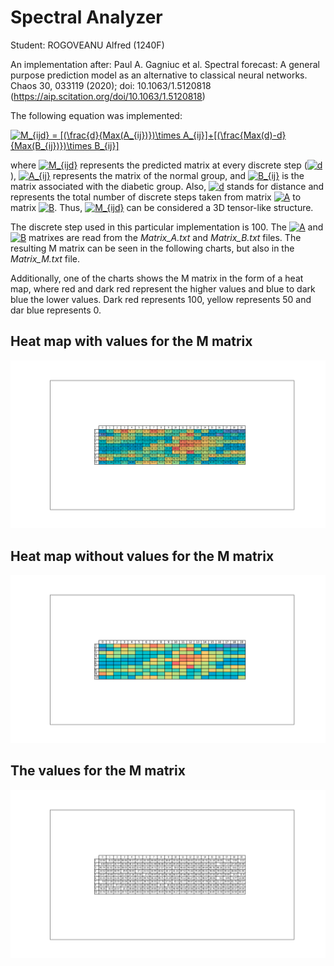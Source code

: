 # Spectral Analyzer

Student: ROGOVEANU Alfred (1240F)

An implementation after: Paul A. Gagniuc et al. Spectral forecast: A general purpose prediction model as an alternative to classical neural networks. Chaos 30, 033119 (2020); doi: 10.1063/1.5120818 (https://aip.scitation.org/doi/10.1063/1.5120818)

The following equation was implemented:

<a href="https://www.codecogs.com/eqnedit.php?latex=M_{ijd}&space;=&space;[(\frac{d}{Max(A_{ij})})\times&space;A_{ij}]&plus;[(\frac{Max(d)-d}{Max(B_{ij})})\times&space;B_{ij}]" target="_blank"><img src="https://latex.codecogs.com/png.latex?M_{ijd}&space;=&space;[(\frac{d}{Max(A_{ij})})\times&space;A_{ij}]&plus;[(\frac{Max(d)-d}{Max(B_{ij})})\times&space;B_{ij}]" title="M_{ijd} = [(\frac{d}{Max(A_{ij})})\times A_{ij}]+[(\frac{Max(d)-d}{Max(B_{ij})})\times B_{ij}]" /></a>

where <a href="https://www.codecogs.com/eqnedit.php?latex=M_{ijd}" target="_blank"><img src="https://latex.codecogs.com/png.latex?M_{ijd}" title="M_{ijd}" /></a> represents the predicted matrix at every discrete step (<a href="https://www.codecogs.com/eqnedit.php?latex=d" target="_blank"><img src="https://latex.codecogs.com/png.latex?d" title="d" /></a>), <a href="https://www.codecogs.com/eqnedit.php?latex=A_{ij}" target="_blank"><img src="https://latex.codecogs.com/png.latex?A_{ij}" title="A_{ij}" /></a> represents the matrix of the normal group, and <a href="https://www.codecogs.com/eqnedit.php?latex=B_{ij}" target="_blank"><img src="https://latex.codecogs.com/png.latex?B_{ij}" title="B_{ij}" /></a> is the matrix associated with the diabetic group. Also, <a href="https://www.codecogs.com/eqnedit.php?latex=d" target="_blank"><img src="https://latex.codecogs.com/png.latex?d" title="d" /></a> stands for distance and represents the total number of discrete steps taken from matrix <a href="https://www.codecogs.com/eqnedit.php?latex=A" target="_blank"><img src="https://latex.codecogs.com/png.latex?A" title="A" /></a> to matrix <a href="https://www.codecogs.com/eqnedit.php?latex=B" target="_blank"><img src="https://latex.codecogs.com/png.latex?B" title="B" /></a>. Thus, <a href="https://www.codecogs.com/eqnedit.php?latex=M_{ijd}" target="_blank"><img src="https://latex.codecogs.com/png.latex?M_{ijd}" title="M_{ijd}" /></a> can be considered a 3D tensor-like structure.

The discrete step used in this particular implementation is 100. The <a href="https://www.codecogs.com/eqnedit.php?latex=A" target="_blank"><img src="https://latex.codecogs.com/png.latex?A" title="A" /></a> and <a href="https://www.codecogs.com/eqnedit.php?latex=B" target="_blank"><img src="https://latex.codecogs.com/png.latex?B" title="B" /></a> matrixes are read from the *Matrix_A.txt* and *Matrix_B.txt* files. The resulting M matrix can be seen in the following charts, but also in the *Matrix_M.txt* file.

Additionally, one of the charts shows the M matrix in the form of a heat map, where red and dark red represent the higher values and blue to dark blue the lower values. Dark red represents 100, yellow represents 50 and dar blue represents 0.

## Heat map with values for the M matrix
![Alt text](https://github.com/alfredrogoveanu/Bioinformatics-Spectral-Analyzer/blob/master/Matrix_M_1.png?raw=true "Spectral Analyzer chart 1")

## Heat map without values for the M matrix
![Alt text](https://github.com/alfredrogoveanu/Bioinformatics-Spectral-Analyzer/blob/master/Matrix_M_3.png?raw=true "Spectral Analyzer chart 2")

## The values for the M matrix
![Alt text](https://github.com/alfredrogoveanu/Bioinformatics-Spectral-Analyzer/blob/master/Matrix_M_2.png?raw=true "Spectral Analyzer chart 3")

